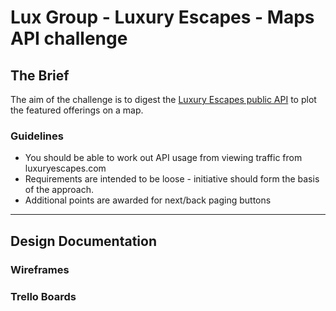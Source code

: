 # Lux Group - Luxury Escapes - Maps API challenge

## The Brief

The aim of the challenge is to digest the [Luxury Escapes public API](https://api.luxgroup.com/api/public-offers) to plot the featured offerings on a map.

### Guidelines

* You should be able to work out API usage from viewing traffic from luxuryescapes.com
* Requirements are intended to be loose - initiative should form the basis of the approach.
* Additional points are awarded for next/back paging buttons

---

## Design Documentation

### Wireframes

### Trello Boards